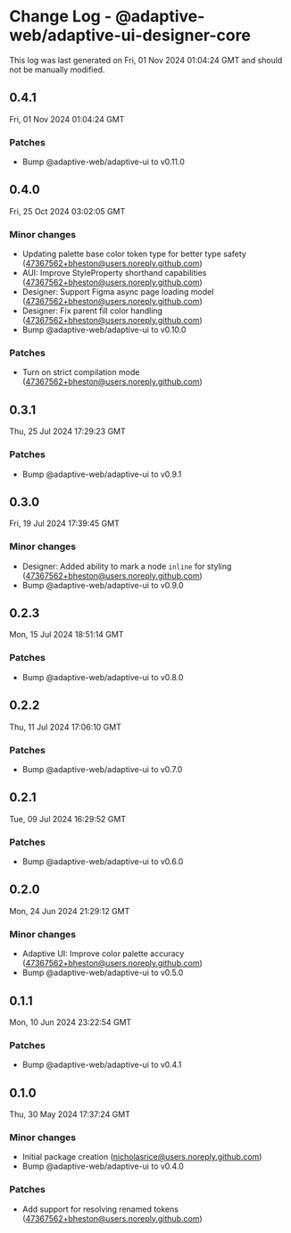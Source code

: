 # Change Log - @adaptive-web/adaptive-ui-designer-core

This log was last generated on Fri, 01 Nov 2024 01:04:24 GMT and should not be manually modified.

<!-- Start content -->

## 0.4.1

Fri, 01 Nov 2024 01:04:24 GMT

### Patches

- Bump @adaptive-web/adaptive-ui to v0.11.0

## 0.4.0

Fri, 25 Oct 2024 03:02:05 GMT

### Minor changes

- Updating palette base color token type for better type safety (47367562+bheston@users.noreply.github.com)
- AUI: Improve StyleProperty shorthand capabilities (47367562+bheston@users.noreply.github.com)
- Designer: Support Figma async page loading model (47367562+bheston@users.noreply.github.com)
- Designer: Fix parent fill color handling (47367562+bheston@users.noreply.github.com)
- Bump @adaptive-web/adaptive-ui to v0.10.0

### Patches

- Turn on strict compilation mode (47367562+bheston@users.noreply.github.com)

## 0.3.1

Thu, 25 Jul 2024 17:29:23 GMT

### Patches

- Bump @adaptive-web/adaptive-ui to v0.9.1

## 0.3.0

Fri, 19 Jul 2024 17:39:45 GMT

### Minor changes

- Designer: Added ability to mark a node `inline` for styling (47367562+bheston@users.noreply.github.com)
- Bump @adaptive-web/adaptive-ui to v0.9.0

## 0.2.3

Mon, 15 Jul 2024 18:51:14 GMT

### Patches

- Bump @adaptive-web/adaptive-ui to v0.8.0

## 0.2.2

Thu, 11 Jul 2024 17:06:10 GMT

### Patches

- Bump @adaptive-web/adaptive-ui to v0.7.0

## 0.2.1

Tue, 09 Jul 2024 16:29:52 GMT

### Patches

- Bump @adaptive-web/adaptive-ui to v0.6.0

## 0.2.0

Mon, 24 Jun 2024 21:29:12 GMT

### Minor changes

- Adaptive UI: Improve color palette accuracy (47367562+bheston@users.noreply.github.com)
- Bump @adaptive-web/adaptive-ui to v0.5.0

## 0.1.1

Mon, 10 Jun 2024 23:22:54 GMT

### Patches

- Bump @adaptive-web/adaptive-ui to v0.4.1

## 0.1.0

Thu, 30 May 2024 17:37:24 GMT

### Minor changes

- Initial package creation (nicholasrice@users.noreply.github.com)
- Bump @adaptive-web/adaptive-ui to v0.4.0

### Patches

- Add support for resolving renamed tokens (47367562+bheston@users.noreply.github.com)
